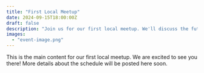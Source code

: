 ```yaml
---
title: "First Local Meetup"
date: 2024-09-15T18:00:00Z
draft: false
description: "Join us for our first local meetup. We'll discuss the future of our community and have a guest speaker."
images:
  - "event-image.png"
---
```


This is the main content for our first local meetup. We are excited to see you there! More details about the schedule will be posted here soon.
